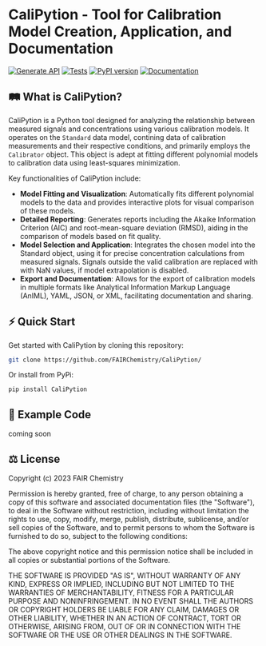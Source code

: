 # CaliPytion - Tool for Calibration Model Creation, Application, and Documentation

[![Generate API](https://github.com/FAIRChemistry/CaliPytion/actions/workflows/generate_api.yaml/badge.svg)](https://github.com/FAIRChemistry/CaliPytion/actions/workflows/generate_api.yaml)
[![Tests](https://github.com/FAIRChemistry/CaliPytion/actions/workflows/tests.yaml/badge.svg)](https://github.com/FAIRChemistry/CaliPytion/actions/workflows/tests.yaml)
[![PyPI version](https://badge.fury.io/py/CaliPytion.svg)](https://badge.fury.io/py/CaliPytion)
[![Documentation](https://github.com/FAIRChemistry/CaliPytion/actions/workflows/make_docs.yaml/badge.svg)](https://github.com/FAIRChemistry/CaliPytion/actions/workflows/make_docs.yaml)



## 🛤 What is CaliPytion?
CaliPytion is a Python tool designed for analyzing the relationship between measured signals and concentrations using various calibration models. It operates on the `Standard` data model, contining data of calibration measurements and their respective conditions, and primarily employs the `Calibrator` object. This object is adept at fitting different polynomial models to calibration data using least-squares minimization.

Key functionalities of CaliPytion include:

- __Model Fitting and Visualization__: Automatically fits different polynomial models to the data and provides interactive plots for visual comparison of these models.
- __Detailed Reporting__: Generates reports including the Akaike Information Criterion (AIC) and root-mean-square deviation (RMSD), aiding in the comparison of models based on fit quality.
- __Model Selection and Application__: Integrates the chosen model into the Standard object, using it for precise concentration calculations from measured signals. Signals outside the valid calibration are replaced with with NaN values, if model extrapolation is disabled.
- __Export and Documentation__: Allows for the export of calibration models in multiple formats like Analytical Information Markup Language (AnIML), YAML, JSON, or XML, facilitating documentation and sharing.

## ⚡️ Quick Start

Get started with CaliPytion by cloning this repository:

```Bash
git clone https://github.com/FAIRChemistry/CaliPytion/

```

Or install from PyPi:

```Bash
pip install CaliPytion
```

## 🔖 Example Code

coming soon

## ⚖️ License

Copyright (c) 2023 FAIR Chemistry

Permission is hereby granted, free of charge, to any person obtaining a copy of this software and associated documentation files (the "Software"), to deal in the Software without restriction, including without limitation the rights to use, copy, modify, merge, publish, distribute, sublicense, and/or sell copies of the Software, and to permit persons to whom the Software is furnished to do so, subject to the following conditions:

The above copyright notice and this permission notice shall be included in all copies or substantial portions of the Software.

THE SOFTWARE IS PROVIDED "AS IS", WITHOUT WARRANTY OF ANY KIND, EXPRESS OR IMPLIED, INCLUDING BUT NOT LIMITED TO THE WARRANTIES OF MERCHANTABILITY, FITNESS FOR A PARTICULAR PURPOSE AND NONINFRINGEMENT. IN NO EVENT SHALL THE AUTHORS OR COPYRIGHT HOLDERS BE LIABLE FOR ANY CLAIM, DAMAGES OR OTHER LIABILITY, WHETHER IN AN ACTION OF CONTRACT, TORT OR OTHERWISE, ARISING FROM, OUT OF OR IN CONNECTION WITH THE SOFTWARE OR THE USE OR OTHER DEALINGS IN THE SOFTWARE.
